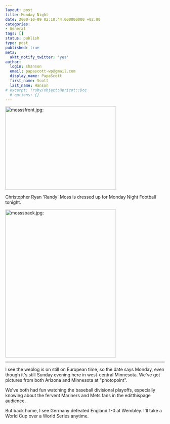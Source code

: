 ```yaml
---
layout: post
title: Monday Night
date: 2000-10-09 02:10:44.000000000 +02:00
categories:
- General
tags: []
status: publish
type: post
published: true
meta:
  aktt_notify_twitter: 'yes'
author:
  login: shanson
  email: papascott-wp@gmail.com
  display_name: PapaScott
  first_name: Scott
  last_name: Hanson
# excerpt: !ruby/object:Hpricot::Doc
  # options: {}
---
```

<p><img src="http://www.papascott.de/wordpress/wp-content/uploads/2000/10/mosssfront.jpg" height="263" width="350" border="0" alt="mosssfront.jpg: " /></p>
<p>Christopher Ryan 'Randy' Moss is dressed up for Monday Night Football tonight.</p>
<p><img src="http://www.papascott.de/wordpress/wp-content/uploads/2000/10/mosssback.jpg" height="467" width="350" border="0" alt="mosssback.jpg: " /></p>
<hr />
I see the weblog is on still on European time, so the date says Monday, even though it's still Sunday evening here in west-central Minnesota. We've got pictures from both Arizona and Minnesota at "photopoint".</p>
<p>We've both had fun watching the baseball divisional playoffs, especially knowing about the fervent Mariners and Mets fans in the editthispage audience. </p>
<p>But back home, I see Germany defeated England 1-0 at Wembley. I'll take a World Cup over a World Series anytime.</p>
